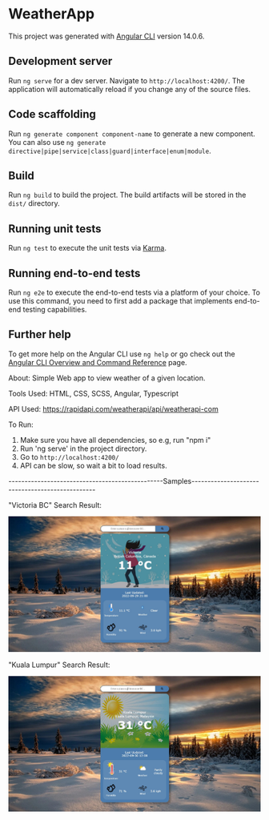 # WeatherApp

This project was generated with [Angular CLI](https://github.com/angular/angular-cli) version 14.0.6.

## Development server

Run `ng serve` for a dev server. Navigate to `http://localhost:4200/`. The application will automatically reload if you change any of the source files.

## Code scaffolding

Run `ng generate component component-name` to generate a new component. You can also use `ng generate directive|pipe|service|class|guard|interface|enum|module`.

## Build

Run `ng build` to build the project. The build artifacts will be stored in the `dist/` directory.

## Running unit tests

Run `ng test` to execute the unit tests via [Karma](https://karma-runner.github.io).

## Running end-to-end tests

Run `ng e2e` to execute the end-to-end tests via a platform of your choice. To use this command, you need to first add a package that implements end-to-end testing capabilities.

## Further help

To get more help on the Angular CLI use `ng help` or go check out the [Angular CLI Overview and Command Reference](https://angular.io/cli) page.


About:
Simple Web app to view weather of a given location.

Tools Used:
HTML, CSS, SCSS, Angular, Typescript


API Used:
https://rapidapi.com/weatherapi/api/weatherapi-com


To Run:
1. Make sure you have all dependencies, so e.g, run "npm i"
2. Run 'ng serve' in the project directory.
3. Go to `http://localhost:4200/`
4. API can be slow, so wait a bit to load results.

------------------------------------------------Samples------------------------------------------------

"Victoria BC" Search Result:

![This is result for victoria](https://github.com/Nabildexter/ALL-Web-Projects/blob/main/Weather%20App%20(UIUX%2C%20Html%2C%20CSS%2C%20SCSS%2C%20Angular%2C%20TypeScript%2C%20APIs)/sample1.jpg?raw=true)

"Kuala Lumpur" Search Result:

![This is result for kuala lumpur](https://github.com/Nabildexter/ALL-Web-Projects/blob/main/Weather%20App%20(UIUX%2C%20Html%2C%20CSS%2C%20SCSS%2C%20Angular%2C%20TypeScript%2C%20APIs)/sample2.jpg?raw=truee)
